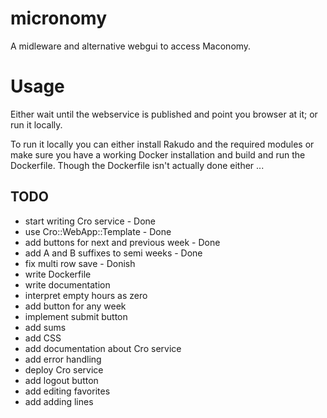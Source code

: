 # micronomy

A midleware and alternative webgui to access Maconomy.

# Usage

Either wait until the webservice is published and point you browser at
it; or run it locally.

To run it locally you can either install Rakudo and the required
modules or make sure you have a working Docker installation and build
and run the Dockerfile. Though the Dockerfile isn't actually done
either ...

## TODO

* start writing Cro service - Done
* use Cro::WebApp::Template - Done
* add buttons for next and previous week - Done
* add A and B suffixes to semi weeks - Done
* fix multi row save - Donish
* write Dockerfile
* write documentation
* interpret empty hours as zero
* add button for any week
* implement submit button
* add sums
* add CSS
* add documentation about Cro service
* add error handling
* deploy Cro service
* add logout button
* add editing favorites
* add adding lines
